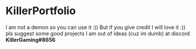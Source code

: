 # KillerPortfolio
I am not a demon so you can use it :))
But if you give credit I will love it :))
pls suggest some good projects I am out of ideas (cuz im dumb) at discord **KillerGaming#8656**
